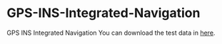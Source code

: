 # GPS-INS-Integrated-Navigation
GPS INS Integrated Navigation
You can download the test data in [here](http://pan.baidu.com/s/1hrU59v2).
